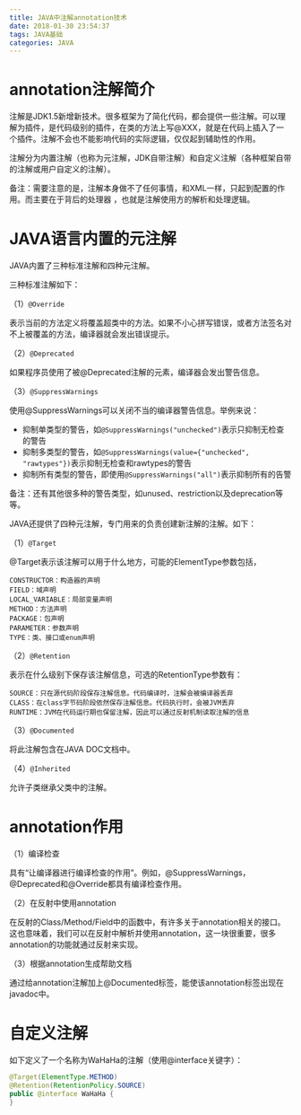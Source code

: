 ```yaml
---
title: JAVA中注解annotation技术
date: 2018-01-30 23:54:37
tags: JAVA基础
categories: JAVA
---
```


# annotation注解简介

注解是JDK1.5新增新技术。很多框架为了简化代码，都会提供一些注解。可以理解为插件，是代码级别的插件，在类的方法上写@XXX，就是在代码上插入了一个插件。注解不会也不能影响代码的实际逻辑，仅仅起到辅助性的作用。

注解分为内置注解（也称为元注解，JDK自带注解）和自定义注解（各种框架自带的注解或用户自定义的注解）。

备注：需要注意的是，注解本身做不了任何事情，和XML一样，只起到配置的作用。而主要在于背后的处理器 ，也就是注解使用方的解析和处理逻辑。

# JAVA语言内置的元注解

JAVA内置了三种标准注解和四种元注解。

三种标准注解如下：

（1）`@Override`

表示当前的方法定义将覆盖超类中的方法。如果不小心拼写错误，或者方法签名对不上被覆盖的方法，编译器就会发出错误提示。

（2）`@Deprecated`

如果程序员使用了被@Deprecated注解的元素，编译器会发出警告信息。

（3）`@SuppressWarnings`

使用@SuppressWarnings可以关闭不当的编译器警告信息。举例来说：

- 抑制单类型的警告，如`@SuppressWarnings("unchecked")`表示只抑制无检查的警告
- 抑制多类型的警告，如`@SuppressWarnings(value={"unchecked", "rawtypes"})`表示抑制无检查和rawtypes的警告
- 抑制所有类型的警告，即使用`@SuppressWarnings("all")`表示抑制所有的告警

备注：还有其他很多种的警告类型，如unused、restriction以及deprecation等等。

JAVA还提供了四种元注解，专门用来的负责创建新注解的注解。如下：

（1）`@Target`

@Target表示该注解可以用于什么地方，可能的ElementType参数包括，

```
CONSTRUCTOR：构造器的声明
FIELD：域声明
LOCAL_VARIABLE：局部变量声明
METHOD：方法声明
PACKAGE：包声明
PARAMETER：参数声明
TYPE：类、接口或enum声明
```

（2）`@Retention`

表示在什么级别下保存该注解信息，可选的RetentionType参数有：

```
SOURCE：只在源代码阶段保存注解信息。代码编译时，注解会被编译器丢弃
CLASS：在class字节码阶段依然保存注解信息。代码执行时，会被JVM丢弃
RUNTIME：JVM在代码运行期也保留注解，因此可以通过反射机制读取注解的信息
```

（3）`@Documented`

将此注解包含在JAVA DOC文档中。

（4）`@Inherited`

允许子类继承父类中的注解。

# annotation作用

（1）编译检查

具有“让编译器进行编译检查的作用”。例如，@SuppressWarnings，@Deprecated和@Override都具有编译检查作用。

（2）在反射中使用annotation

在反射的Class/Method/Field中的函数中，有许多关于annotation相关的接口。这也意味着，我们可以在反射中解析并使用annotation，这一块很重要，很多annotation的功能就通过反射来实现。

（3）根据annotation生成帮助文档

通过给annotation注解加上@Documented标签，能使该annotation标签出现在javadoc中。

# 自定义注解

如下定义了一个名称为WaHaHa的注解（使用@interface关键字）：

```java
@Target(ElementType.METHOD)
@Retention(RetentionPolicy.SOURCE)
public @interface WaHaHa {
}
```
